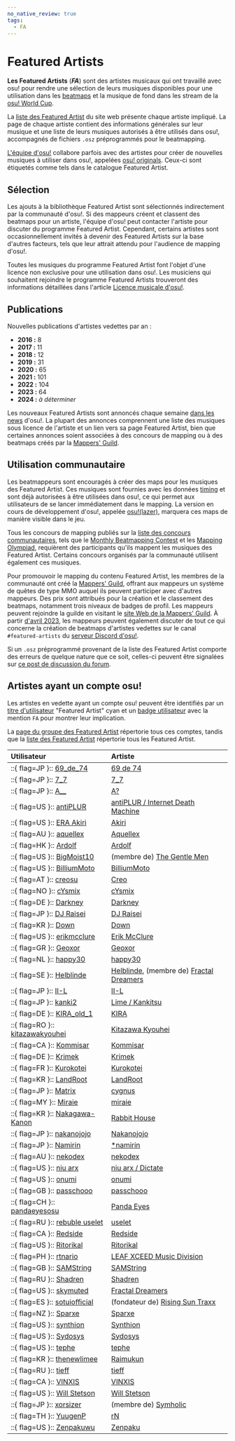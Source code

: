 ```yaml
---
no_native_review: true
tags:
  - FA
---
```


# Featured Artists

**Les Featured Artists** (***FA***) sont des artistes musicaux qui ont travaillé avec osu! pour rendre une sélection de leurs musiques disponibles pour une utilisation dans les [beatmaps](/wiki/Beatmap) et la musique de fond dans les stream de la [osu! World Cup](/wiki/Tournaments#osu!-world-cup).

La [liste des Featured Artist](https://osu.ppy.sh/beatmaps/artists) du site web présente chaque artiste impliqué. La page de chaque artiste contient des informations générales sur leur musique et une liste de leurs musiques autorisés à être utilisés dans osu!, accompagnés de fichiers `.osz` préprogrammés pour le beatmapping.

[L'équipe d'osu!](/wiki/People/osu!_team) collabore parfois avec des artistes pour créer de nouvelles musiques à utiliser dans osu!, appelées [osu! originals](/wiki/osu!_originals). Ceux-ci sont étiquetés comme tels dans le catalogue Featured Artist.

## Sélection

Les ajouts à la bibliothèque Featured Artist sont sélectionnés indirectement par la communauté d'osu!. Si des mappeurs créent et classent des beatmaps pour un artiste, l'équipe d'osu! peut contacter l'artiste pour discuter du programme Featured Artist. Cependant, certains artistes sont occasionnellement invités à devenir des Featured Artists sur la base d'autres facteurs, tels que leur attrait attendu pour l'audience de mapping d'osu!.

Toutes les musiques du programme Featured Artist font l'objet d'une licence non exclusive pour une utilisation dans osu!. Les musiciens qui souhaitent rejoindre le programme Featured Artists trouveront des informations détaillées dans l'article [Licence musicale d'osu!](/wiki/Legal/Music_licensing).

## Publications

Nouvelles publications d'artistes vedettes par an :

- **2016 :** 8
- **2017 :** 11
- **2018 :** 12
- **2019 :** 31
- **2020 :** 65
- **2021 :** 101
- **2022 :** 104
- **2023 :** 64
- **2024 :** *à déterminer*

Les nouveaux Featured Artists sont annoncés chaque semaine [dans les news](https://osu.ppy.sh/home/news) d'osu!. La plupart des annonces comprennent une liste des musiques sous licence de l'artiste et un lien vers sa page Featured Artist, bien que certaines annonces soient associées à des concours de mapping ou à des beatmaps créés par la [Mappers' Guild](/wiki/Community/Mappers_Guild).

## Utilisation communautaire

Les beatmappeurs sont encouragés à créer des maps pour les musiques des Featured Artist. Ces musiques sont fournies avec les données [timing](/wiki/Client/Beatmap_editor/Timing) et sont déjà autorisées à être utilisées dans osu!, ce qui permet aux utilisateurs de se lancer immédiatement dans le mapping. La version en cours de développement d'osu!, appelée [osu!(lazer)](/wiki/Client/Release_stream/Lazer), marquera ces maps de manière visible dans le jeu.

Tous les concours de mapping publiés sur la [liste des concours communautaires](https://osu.ppy.sh/community/contests), tels que le [Monthly Beatmapping Contest](/wiki/Contests/Monthly_Beatmapping_Contest) et les [Mapping Olympiad](/wiki/Contests/Mapping_Olympiad), requièrent des participants qu'ils mappent les musiques des Featured Artist. Certains concours organisés par la communauté utilisent également ces musiques.

Pour promouvoir le mapping du contenu Featured Artist, les membres de la communauté ont créé la [Mappers' Guild](/wiki/Community/Mappers_Guild), offrant aux mappeurs un système de quêtes de type MMO auquel ils peuvent participer avec d'autres mappeurs. Des prix sont attribués pour la création et le classement des beatmaps, notamment trois niveaux de badges de profil. Les mappeurs peuvent rejoindre la guilde en visitant le [site Web de la Mappers' Guild](https://mappersguild.com/). À partir [d'avril 2023](https://osu.ppy.sh/home/news/2023-04-09-new-featured-artist-chon), les mappeurs peuvent également discuter de tout ce qui concerne la création de beatmaps d'artistes vedettes sur le canal `#featured-artists` du [serveur Discord d'osu!](/wiki/Community/osu!_Discord_server).

Si un `.osz` préprogrammé provenant de la liste des Featured Artist comporte des erreurs de quelque nature que ce soit, celles-ci peuvent être signalées sur [ce post de discussion du forum](https://osu.ppy.sh/community/forums/topics/783985).

## Artistes ayant un compte osu!

Les artistes en vedette ayant un compte osu! peuvent être identifiés par un [titre d'utilisateur](/wiki/Community/User_title) "Featured Artist" cyan et un [badge utilisateur](/wiki/People/User_group) avec la mention `FA` pour montrer leur implication.

La [page du groupe des Featured Artist](https://osu.ppy.sh/groups/35) répertorie tous ces comptes, tandis que la [liste des Featured Artist](https://osu.ppy.sh/beatmaps/artists) répertorie tous les Featured Artist.

| Utilisateur | Artiste |
| :-- | :-- |
| ::{ flag=JP }:: [69\_de\_74](https://osu.ppy.sh/users/28700783) | [69 de 74](https://osu.ppy.sh/beatmaps/artists/268) |
| ::{ flag=JP }:: [7\_7](https://osu.ppy.sh/users/7491106) | [7\_7](https://osu.ppy.sh/beatmaps/artists/356) |
| ::{ flag=JP }:: [A\_\_](https://osu.ppy.sh/users/12011880) | [A?](https://osu.ppy.sh/beatmaps/artists/173) |
| ::{ flag=US }:: [antiPLUR](https://osu.ppy.sh/users/7318723) | [antiPLUR / Internet Death Machine](https://osu.ppy.sh/beatmaps/artists/24) |
| ::{ flag=US }:: [ERA Akiri](https://osu.ppy.sh/users/19587411) | [Akiri](https://osu.ppy.sh/beatmaps/artists/401) |
| ::{ flag=AU }:: [aquellex](https://osu.ppy.sh/users/3137790) | [Aquellex](https://osu.ppy.sh/beatmaps/artists/380) |
| ::{ flag=HK }:: [Ardolf](https://osu.ppy.sh/users/12359061) | [Ardolf](https://osu.ppy.sh/beatmaps/artists/263) |
| ::{ flag=US }:: [BigMoist10](https://osu.ppy.sh/users/20787676) | (membre de) [The Gentle Men](https://osu.ppy.sh/beatmaps/artists/142) |
| ::{ flag=US }:: [BilliumMoto](https://osu.ppy.sh/users/3862471) | [BilliumMoto](https://osu.ppy.sh/beatmaps/artists/38) |
| ::{ flag=AT }:: [creosu](https://osu.ppy.sh/users/13958834) | [Creo](https://osu.ppy.sh/beatmaps/artists/36) |
| ::{ flag=NO }:: [cYsmix](https://osu.ppy.sh/users/272870) | [cYsmix](https://osu.ppy.sh/beatmaps/artists/2) |
| ::{ flag=DE }:: [Darkney](https://osu.ppy.sh/users/14700596) | [Darkney](https://osu.ppy.sh/beatmaps/artists/290) |
| ::{ flag=JP }:: [DJ Raisei](https://osu.ppy.sh/users/9892920) | [DJ Raisei](https://osu.ppy.sh/beatmaps/artists/204) |
| ::{ flag=KR }:: [Down](https://osu.ppy.sh/users/4694602) | [Down](https://osu.ppy.sh/beatmaps/artists/350) |
| ::{ flag=US }:: [erikmcclure](https://osu.ppy.sh/users/19898921) | [Erik McClure](https://osu.ppy.sh/beatmaps/artists/125) |
| ::{ flag=GR }:: [Geoxor](https://osu.ppy.sh/users/8112146) | [Geoxor](https://osu.ppy.sh/beatmaps/artists/133) |
| ::{ flag=NL }:: [happy30](https://osu.ppy.sh/users/27767) | [happy30](https://osu.ppy.sh/beatmaps/artists/317) |
| ::{ flag=SE }:: [Helblinde](https://osu.ppy.sh/users/48053) | [Helblinde](https://osu.ppy.sh/beatmaps/artists/5), (membre de) [Fractal Dreamers](https://osu.ppy.sh/beatmaps/artists/15) |
| ::{ flag=JP }:: [II-L](https://osu.ppy.sh/users/15223576) | [II-L](https://osu.ppy.sh/beatmaps/artists/172) |
| ::{ flag=JP }:: [kanki2](https://osu.ppy.sh/users/9595391) | [Lime / Kankitsu](https://osu.ppy.sh/beatmaps/artists/116) |
| ::{ flag=DE }:: [KIRA\_old\_1](https://osu.ppy.sh/users/2138310) | [KIRA](https://osu.ppy.sh/beatmaps/artists/27) |
| ::{ flag=RO }:: [kitazawakyouhei](https://osu.ppy.sh/users/15440027) | [Kitazawa Kyouhei](https://osu.ppy.sh/beatmaps/artists/165) |
| ::{ flag=CA }:: [Kommisar](https://osu.ppy.sh/users/773405) | [Kommisar](https://osu.ppy.sh/beatmaps/artists/379) |
| ::{ flag=DE }:: [Krimek](https://osu.ppy.sh/users/2345078) | [Krimek](https://osu.ppy.sh/beatmaps/artists/371) |
| ::{ flag=FR }:: [Kurokotei](https://osu.ppy.sh/users/398275) | [Kurokotei](https://osu.ppy.sh/beatmaps/artists/58) |
| ::{ flag=KR }:: [LandRoot](https://osu.ppy.sh/users/12715622) | [LandRoot](https://osu.ppy.sh/beatmaps/artists/327) |
| ::{ flag=JP }:: [Matrix](https://osu.ppy.sh/users/5052899) | [cygnus](https://osu.ppy.sh/beatmaps/artists/359) |
| ::{ flag=MY }:: [Miraie](https://osu.ppy.sh/users/6483437) | [miraie](https://osu.ppy.sh/beatmaps/artists/162) |
| ::{ flag=KR }:: [Nakagawa-Kanon](https://osu.ppy.sh/users/87065) | [Rabbit House](https://osu.ppy.sh/beatmaps/artists/242) |
| ::{ flag=JP }:: [nakanojojo](https://osu.ppy.sh/users/10631848) | [Nakanojojo](https://osu.ppy.sh/beatmaps/artists/25) |
| ::{ flag=JP }:: [Namirin](https://osu.ppy.sh/users/2264828) | [\*namirin](https://osu.ppy.sh/beatmaps/artists/18) |
| ::{ flag=AU }:: [nekodex](https://osu.ppy.sh/users/102) | [nekodex](https://osu.ppy.sh/beatmaps/artists/1) |
| ::{ flag=US }:: [niu arx](https://osu.ppy.sh/users/5983379) | [niu arx / Dictate](https://osu.ppy.sh/beatmaps/artists/21) |
| ::{ flag=US }:: [onumi](https://osu.ppy.sh/users/11204867) | [onumi](https://osu.ppy.sh/beatmaps/artists/32) |
| ::{ flag=GB }:: [passchooo](https://osu.ppy.sh/users/6469085) | [passchooo](https://osu.ppy.sh/beatmaps/artists/366) |
| ::{ flag=CH }:: [pandaeyesosu](https://osu.ppy.sh/users/34609545) | [Panda Eyes](https://osu.ppy.sh/beatmaps/artists/55) |
| ::{ flag=RU }:: [rebuble uselet](https://osu.ppy.sh/users/5256300) | [uselet](https://osu.ppy.sh/beatmaps/artists/402) |
| ::{ flag=CA }:: [Redside](https://osu.ppy.sh/users/16039046) | [Redside](https://osu.ppy.sh/beatmaps/artists/184) |
| ::{ flag=US }:: [Ritorikal](https://osu.ppy.sh/users/8061786) | [Ritorikal](https://osu.ppy.sh/beatmaps/artists/305) |
| ::{ flag=PH }:: [rtnario](https://osu.ppy.sh/users/16222702) | [LEAF XCEED Music Division](https://osu.ppy.sh/beatmaps/artists/88) |
| ::{ flag=GB }:: [SAMString](https://osu.ppy.sh/users/7273976) | [SAMString](https://osu.ppy.sh/beatmaps/artists/273) |
| ::{ flag=RU }:: [Shadren](https://osu.ppy.sh/users/745494) | [Shadren](https://osu.ppy.sh/beatmaps/artists/362) |
| ::{ flag=US }:: [skymuted](https://osu.ppy.sh/users/7734050) | [Fractal Dreamers](https://osu.ppy.sh/beatmaps/artists/15) |
| ::{ flag=ES }:: [sotuiofficial](https://osu.ppy.sh/users/14779258) | (fondateur de) [Rising Sun Traxx](https://osu.ppy.sh/beatmaps/artists/41) |
| ::{ flag=NZ }:: [Sparxe](https://osu.ppy.sh/users/5750235) | [Sparxe](https://osu.ppy.sh/beatmaps/artists/398) |
| ::{ flag=US }:: [synthion](https://osu.ppy.sh/users/2872433) | [Synthion](https://osu.ppy.sh/beatmaps/artists/357) |
| ::{ flag=US }:: [Sydosys](https://osu.ppy.sh/users/17523947) | [Sydosys](https://osu.ppy.sh/beatmaps/artists/392) |
| ::{ flag=US }:: [tephe](https://osu.ppy.sh/users/32666295) | [tephe](https://osu.ppy.sh/beatmaps/artists/361) |
| ::{ flag=KR }:: [thenewlimee](https://osu.ppy.sh/users/7802935) | [Raimukun](https://osu.ppy.sh/beatmaps/artists/247) |
| ::{ flag=RU }:: [tieff](https://osu.ppy.sh/users/89619) | [tieff](https://osu.ppy.sh/beatmaps/artists/34) |
| ::{ flag=CA }:: [VINXIS](https://osu.ppy.sh/users/4323406) | [VINXIS](https://osu.ppy.sh/beatmaps/artists/22) |
| ::{ flag=US }:: [Will Stetson](https://osu.ppy.sh/users/4909088) | [Will Stetson](https://osu.ppy.sh/beatmaps/artists/385) |
| ::{ flag=JP }:: [xorsizer](https://osu.ppy.sh/users/20466752) | (membre de) [Symholic](https://osu.ppy.sh/beatmaps/artists/130) |
| ::{ flag=TH }:: [YuugenP](https://osu.ppy.sh/users/2014016) | [rN](https://osu.ppy.sh/beatmaps/artists/190) |
| ::{ flag=US }:: [Zenpakuwu](https://osu.ppy.sh/users/13226945) | [Zenpaku](https://osu.ppy.sh/beatmaps/artists/316) |
